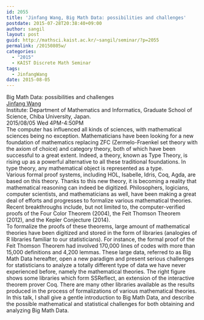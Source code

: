 ```yaml
---
id: 2055
title: 'Jinfang Wang, Big Math Data: possibilities and challenges'
postdate: 2015-07-28T20:38:40+09:00
author: sangil
layout: post
guid: http://mathsci.kaist.ac.kr/~sangil/seminar/?p=2055
permalink: /20150805w/
categories:
  - "2015"
  - KAIST Discrete Math Seminar
tags:
  - JinfangWang
date: 2015-08-05
---
```

<div class="talk">
  Big Math Data: possibilities and challenges
</div>

<div class="speaker">
  <a href="http://www.math.s.chiba-u.ac.jp/~wang/">Jinfang Wang</a><br /> Institute: Department of Mathematics and Informatics, Graduate School of Science, Chiba University, Japan.
</div>

<div class="date">
  2015/08/05 Wed 4PM-4:50PM
</div>

<div class="abstract">
  The computer has influenced all kinds of sciences, with mathematical sciences being no exception. Mathematicians have been looking for a new foundation of mathematics replacing ZFC (Zermelo-Fraenkel set theory with the axiom of choice) and category theory, both of which have been successful to a great extent. Indeed, a theory, known as Type Theory, is rising up as a powerful alternative to all these traditional foundations. In type theory, any mathematical object is represented as a type.<br /> Various formal proof systems, including HOL, Isabelle, Idris, Coq, Agda, are based on this theory. Thanks to this new theory, it is becoming a reality that mathematical reasoning can indeed be digitized. Philosophers, logicians, computer scientists, and mathematicians as well, have been making a great deal of efforts and progresses to formalize various mathematical theories. Recent breakthroughs include, but not limited to, the computer-verified proofs of the Four Color Theorem (2004), the Feit Thomson Theorem (2012), and the Kepler Conjecture (2014).<br /> To formalize the proofs of these theorems, large amount of mathematical theories have been digitized and stored in the form of libraries (analogies of R libraries familiar to our statisticians). For instance, the formal proof of the Feit Thomson Theorem had involved 170,000 lines of codes with more than 15,000 definitions and 4,200 lemmas. These large data, referred to as Big Math Data hereafter, open a new paradigm and present serious challenges for statisticians to analyze a totally different type of data we have never experienced before, namely the mathematical theories. The right figure shows some libraries which form SSReflect, an extension of the interactive theorem prover Coq. There are many other libraries available as the results produced in the process of formalizations of various mathematical theories.<br /> In this talk, I shall give a gentle introduction to Big Math Data, and describe the possible mathematical and statistical challenges for both obtaining and analyzing Big Math Data.
</div>
